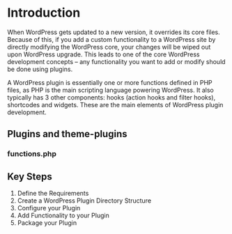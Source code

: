 # Introduction

When WordPress gets updated to a new version, it overrides its core files. Because of this, if you add a custom functionality to a WordPress site by directly modifying the WordPress core, your changes will be wiped out upon WordPress upgrade. This leads to one of the core WordPress development concepts – any functionality you want to add or modify should be done using plugins.

A WordPress plugin is essentially one or more functions defined in PHP files, as PHP is the main scripting language powering WordPress. It also typically has 3 other components:  hooks (action hooks and filter hooks), shortcodes and widgets. These are the main elements of WordPress plugin development.

## Plugins and theme-plugins

### functions.php

## Key Steps

1) Define the Requirements
2) Create a WordPress Plugin Directory Structure
3) Configure your Plugin
4) Add Functionality to your Plugin
5) Package your Plugin
